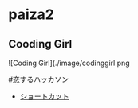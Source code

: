 # paiza2

## Cooding Girl

![Coding Girl](./image/codinggirl.png

#恋するハッカソン
- [ショートカット](./shortcat.py)
